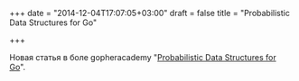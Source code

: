 +++
date = "2014-12-04T17:07:05+03:00"
draft = false
title = "Probabilistic Data Structures for Go"

+++

<p>Новая статья в боле gopheracademy&nbsp;&quot;<a href="http://blog.gopheracademy.com/advent-2014/go-probably/">Probabilistic Data Structures for Go</a>&quot;.</p>

